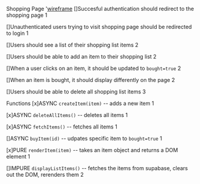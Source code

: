 Shopping Page
'[wireframe](/assets/wireframe-png)
[]Succesful authentication should redirect to the shopping page 1

[]Unauthenticated users trying to visit shopping page should be redirected to login 1

[]Users should see a list of their shopping list items 2

[]Users should be able to add an item to their shopping list 2

[]When a user clicks on an item, it should be updated to `bought=true` 2

[]When an item is bought, it should display differently on the page 2

[]Users should be able to delete all shopping list items 3

Functions
[x]ASYNC `createItem(item)` -- adds a new item 1

[x]ASYNC `deleteAllItems()` -- deletes all items 1

[x]ASYNC `fetchItems()` -- fetches all items 1

[]ASYNC `buyItem(id)` -- udpates specific item to `bought=true` 1

[x]PURE `renderItem(item)` -- takes an item object and returns a DOM element 1

[]IMPURE `displayListItems()` -- fetches the items from supabase, clears out the DOM, rerenders them 2
